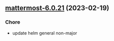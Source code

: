 

## [mattermost-6.0.21](https://github.com/truecharts/charts/compare/mattermost-6.0.20...mattermost-6.0.21) (2023-02-19)

### Chore

- update helm general non-major
  
  